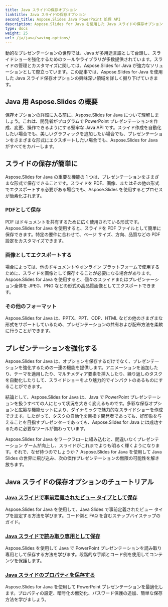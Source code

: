 ```yaml
---
title: Java スライドの保存オプション
linktitle: Java スライドの保存オプション
second_title: Aspose.Slides Java PowerPoint 処理 API
description: Aspose.Slides for Java を使用した Java スライドの保存オプションについて説明します。効率的なスライド管理とカスタマイズのための包括的なチュートリアルとガイドを参照してください。
type: docs
weight: 25
url: /ja/java/saving-options/
---
```



動的なプレゼンテーションの世界では、Java が多用途言語として台頭し、スライドショーを強化するためのツールやライブラリが多数提供されています。スライドの管理とカスタマイズに関しては、Aspose.Slides for Java が強力なソリューションとして際立っています。この記事では、Aspose.Slides for Java を使用した Java スライド保存オプションの興味深い領域を詳しく掘り下げていきます。

## Java 用 Aspose.Slides の概要

保存オプションの詳細に入る前に、Aspose.Slides for Java について理解しましょう。これは、開発者がプログラムで PowerPoint プレゼンテーションを作成、変更、操作できるようにする堅牢な Java API です。スライド作成を自動化したい場合でも、美しいグラフィックを追加したい場合でも、プレゼンテーションをさまざまな形式にエクスポートしたい場合でも、Aspose.Slides for Java がすべてをカバーします。

## スライドの保存が簡単に

Aspose.Slides for Java の重要な機能の 1 つは、プレゼンテーションをさまざまな形式で保存できることです。スライドを PDF、画像、またはその他の形式でエクスポートする必要がある場合でも、Aspose.Slides を使用するとプロセスが簡素化されます。

### PDFとして保存

PDF はドキュメントを共有するために広く使用されている形式です。 Aspose.Slides for Java を使用すると、スライドを PDF ファイルとして簡単に保存できます。特定の要件に合わせて、ページ サイズ、方向、品質などの PDF 設定をカスタマイズできます。

### 画像としてエクスポートする

場合によっては、他のドキュメントやオンライン プラットフォームで使用するために、スライドを画像として保存することが必要になる場合があります。 Aspose.Slides for Java を使用すると、個々のスライドまたはプレゼンテーション全体を JPEG、PNG などの形式の高品質画像としてエクスポートできます。

### その他のフォーマット

Aspose.Slides for Java は、PPTX、PPT、ODP、HTML などの他のさまざまな形式をサポートしているため、プレゼンテーションの共有および配布方法を柔軟に行うことができます。

## プレゼンテーションを強化する

Aspose.Slides for Java は、オプションを保存するだけでなく、プレゼンテーションを強化するための一連の機能を提供します。アニメーションを追加したり、テーマを適用したり、マルチメディア要素を挿入したり、繰り返しのタスクを自動化したりして、スライドショーをより魅力的でインパクトのあるものにすることができます。

結論として、Aspose.Slides for Java は、Java で PowerPoint プレゼンテーションを扱うすべての人にとって状況を大きく変えるものです。多彩な保存オプションと広範な機能セットにより、ダイナミックで魅力的なスライドショーを作成できます。したがって、タスクの自動化を目指す開発者であっても、好印象を与えることを目指すプレゼンターであっても、Aspose.Slides for Java には成功するために必要なツールが備わっています。

Aspose.Slides for Java をワークフローに組み込むと、間違いなくプレゼンテーション ゲームが向上し、スライドがこれまでよりも明るく輝くようになります。それで、なぜ待つのでしょうか？ Aspose.Slides for Java を使用して Java Slides の世界に飛び込み、次の傑作プレゼンテーションの無限の可能性を解き放ちます。

## Java スライドの保存オプションのチュートリアル
### [Java スライドで事前定義されたビュー タイプとして保存](./save-as-predefined-view-type-in-java-slides/)
Aspose.Slides for Java を使用して、Java Slides で事前定義されたビュー タイプを設定する方法を学びます。コード例と FAQ を含むステップバイステップのガイド。
### [Java スライドで読み取り専用として保存](./save-as-read-only-in-java-slides/)
Aspose.Slides を使用して Java で PowerPoint プレゼンテーションを読み取り専用として保存する方法を学びます。段階的な手順とコード例を使用してコンテンツを保護します。
### [Java スライドのプロパティを保存する](./save-properties-in-java-slides/)
Aspose.Slides for Java を使用して PowerPoint プレゼンテーションを最適化します。プロパティの設定、暗号化の無効化、パスワード保護の追加、簡単な保存方法を学びましょう。